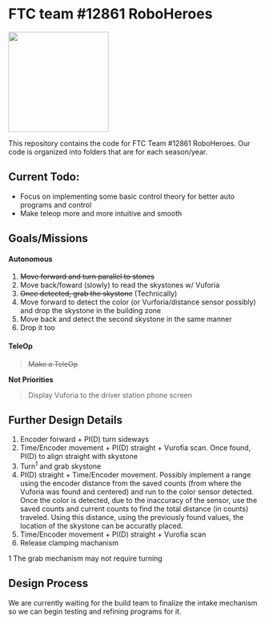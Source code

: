 # FTC team #12861 RoboHeroes

<img src= "https://github.com/Scorprion/RoboHeroes-12861/blob/master/FTC%20RoboHeroes%20-%20%20logo%20final_ext.jpg" height="200px" width="200px">

This repository contains the code for FTC Team #12861 RoboHeroes. Our code is organized into folders that are for each season/year. 

## Current Todo:
- Focus on implementing some basic control theory for better auto programs and control
- Make teleop more and more intuitive and smooth
## Goals/Missions
#### Autonomous
1. ~~Move forward and turn parallel to stones~~
2. Move back/foward (slowly) to read the skystones w/ Vuforia
3. ~~Once detected, grab the skystone~~ (Technically)
4. Move forward to detect the color (or Vurforia/distance sensor possibly) and drop the skystone in the building zone
5. Move back and detect the second skystone in the same manner
6. Drop it too


#### TeleOp
> ~~Make a TeleOp~~


**Not Priorities**
> Display Vuforia to the driver station phone screen


## Further Design Details
1. Encoder forward + PI(D) turn sideways
2. Time/Encoder movement + PI(D) straight + Vurofia scan. Once found, PI(D) to align straight with skystone
3. Turn<sup>1</sup> and grab skystone
4. PI(D) straight + Time/Encoder movement. Possibly implement a range using the encoder distance from the saved counts (from where the Vuforia was found and centered) and run to the color sensor detected. Once the color is detected, due to the inaccuracy of the sensor, use the saved counts and current counts to find the total distance (in counts) traveled. Using this distance, using the previously found values, the location of the skystone can be accuratly placed. 
5. Time/Encoder movement + PI(D) straight + Vurofia scan
6. Release clamping machanism

1 The grab mechanism may not require turning

## Design Process
We are currently waiting for the build team to finalize the intake mechanism so we can begin testing and refining programs for it.
